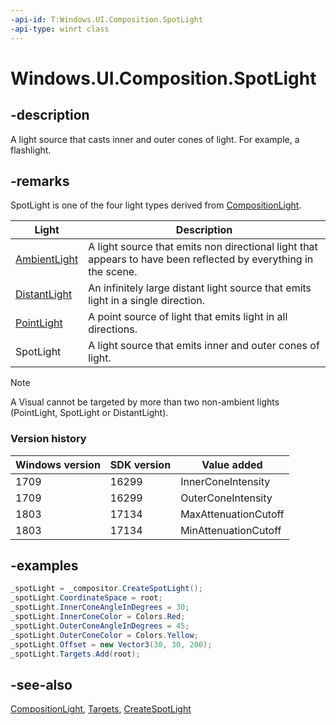 ```yaml
---
-api-id: T:Windows.UI.Composition.SpotLight
-api-type: winrt class
---
```


<!-- Class syntax.
public class SpotLight : Windows.UI.Composition.CompositionLight, Windows.UI.Composition.ISpotLight
-->

# Windows.UI.Composition.SpotLight

## -description
A light source that casts inner and outer cones of light. For example, a flashlight.



## -remarks

SpotLight is one of the four light types derived from [CompositionLight](compositionlight.md).

| Light | Description |
|---|---|
| [AmbientLight](ambientlight.md) | A light source that emits non directional light that appears to have been reflected by everything in the scene. |
| [DistantLight](distantlight.md) | An infinitely large distant light source that emits light in a single direction. |
| [PointLight](pointlight.md) | A point source of light that emits light in all directions. |
| SpotLight | A light source that emits inner and outer cones of light. |

> [!NOTE]
> A Visual cannot be targeted by more than two non-ambient lights (PointLight, SpotLight or DistantLight).

### Version history

| Windows version | SDK version | Value added |
| -- | -- | -- |
| 1709 | 16299 | InnerConeIntensity |
| 1709 | 16299 | OuterConeIntensity |
| 1803 | 17134 | MaxAttenuationCutoff |
| 1803 | 17134 | MinAttenuationCutoff |

## -examples

```csharp
_spotLight = _compositor.CreateSpotLight(); 
_spotLight.CoordinateSpace = root; 
_spotLight.InnerConeAngleInDegrees = 30; 
_spotLight.InnerConeColor = Colors.Red; 
_spotLight.OuterConeAngleInDegrees = 45; 
_spotLight.OuterConeColor = Colors.Yellow; 
_spotLight.Offset = new Vector3(30, 30, 200); 
_spotLight.Targets.Add(root);          
```

## -see-also
[CompositionLight](compositionlight.md), [Targets](compositionlight_targets.md), [CreateSpotLight](compositor_createspotlight_583315408.md)

